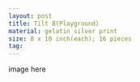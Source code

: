 ```yaml
---
layout: post
title: Tilt B(Playground)
material: gelatin silver print
size: 8 x 10 inch(each); 16 pieces
tag:
---
```


image here
